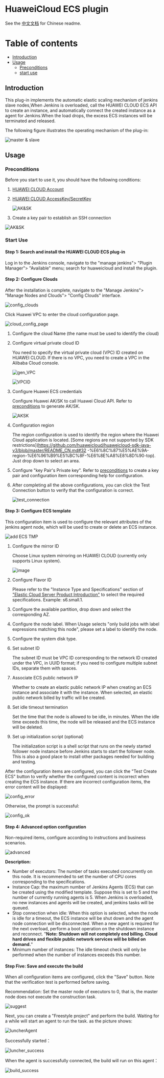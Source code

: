 # HuaweiCloud ECS plugin
See the [中文文档](README_zh_CN.md) for Chinese readme.

# Table of contents

 * [Introduction](#introduction)
 * [Usage](#usage)
   * [Preconditions](#preconditions)
   * [start use](#start_use)

## Introduction <a id ="introduction"/>

This plug-in implements the automatic elastic scaling mechanism of jenkins slave nodes,When Jenkins is overloaded, call the HUAWEI CLOUD ECS API to create an instance, and automatically connect the created instance as a agent for Jenkins.When the load drops, the excess ECS instances will be terminated and released.

The following figure illustrates the operating mechanism of the plug-in:

 ![master & slave](doc/HWC_plugin_desc.png)

## Usage<a id="usage"/>

### Preconditions <a id="preconditions"/>

Before you start to use it, you should have the following conditions:

1. [HUAWEI CLOUD Account](https://auth.huaweicloud.com/authui/login.html?service=https://console.huaweicloud.com/ecm/#/login)

2. [HUAWEI CLOUD AccessKey/SecretKey](https://support.huaweicloud.com/devg-apisign/api-sign-provide-aksk.html)

   ![AK&SK](doc/HWC_plugin_AK_SK_en.png)

3. Create a key pair to establish an SSH connection

 ![AK&SK](doc/HWC_plugin_key_pair_en.png)



### Start Use <a id="start_use"/>

#### Step 1: Search and install the HUAWEI CLOUD ECS plug-in

Log in to the Jenkins console, navigate to the "manage jenkins"> "Plugin Manager"> "Available" menu; search for huaweicloud and install the plugin.

#### Step 2: Configure Clouds

After the installation is complete, navigate to the "Manage Jenkins"> "Manage Nodes and Clouds"> "Config Clouds" interface.

![config_clouds](doc/HWC_plugin_config_clouds.png)

Click Huawei VPC to enter the cloud configuration page.

![cloud_config_page](doc/HWC_plugin_cloud_config_page_en.png)

1. Configure the cloud Name (the name must be used to identify the cloud)

2. Configure virtual private cloud ID

   You need to specify the virtual private cloud (VPC) ID created on HUAWEI CLOUD. If there is no VPC, you need to create a VPC in the Alibaba Cloud console.

   ![gen_VPC](doc/HWC_plugin_gen_VPC_en.png)

   ![VPCID](doc/HWC_plugin_VPC_ID_en.png)

3. Configure Huawei ECS credentials

   Configure Huawei AK/SK to call Huawei Cloud API. Refer to [preconditions](#preconditions) to generate AK/SK.

   ![AKSK](doc/HWC_plugin_AKSK.png)

4. Configuration region

   The region configuration is used to identify the region where the Huawei Cloud application is located. [Some regions are not supported by SDK restrictions](https://github.com/huaweicloud/huaweicloud-sdk-java-v3/blob/master/README_CN.md#32 -%E6%8C%87%E5%AE%9A-region-%E6%96%B9%E5%BC%8F-%E6%8E%A8%E8%8D%90-top). Just drop down to select an area.

5. Configure "key Pair's Private key". Refer to [preconditions](#preconditions) to create a key pair and configuration item corresponding help for configuration.

6. After completing all the above configurations, you can click the Test Connection button to verify that the configuration is correct.

   ![test_connection](doc/HWC_plugin_cloud_test_en.png)

#### Step 3: Configure ECS template

This configuration item is used to configure the relevant attributes of the jenkins agent node, which will be used to create or delete an ECS instance.

![add ECS TMP](doc/HWC_plugin_add_ecs_tmp_en.png)

1. Configure the mirror ID

   Choose Linux system mirroring on HUAWEI CLOUD (currently only supports Linux system).

   ![image](doc/HWC_plugin_image_en.png)

2. Configure Flavor ID

   Please refer to the "Instance Type and Specifications" section of ["Elastic Cloud Server Product Introduction"](https://support.huaweicloud.com/ecs/index.html) to select the required specifications. Example: s6.small.1.

3. Configure the available partition, drop down and select the corresponding AZ.

4. Configure the node label. When Usage selects "only build jobs with label expressions matching this node", please set a label to identify the node.

5. Configure the system disk type.

6. Set subnet ID

   The subnet ID must be VPC ID corresponding to the network ID created under the VPC, in UUID format; if you need to configure multiple subnet IDs, separate them with spaces.

7. Associate ECS public network IP

   Whether to create an elastic public network IP when creating an ECS instance and associate it with the instance. When selected, an elastic public network billed by traffic will be created.

8. Set idle timeout termination

   Set the time that the node is allowed to be idle, in minutes. When the idle time exceeds this time, the node will be released and the ECS instance will be deleted.

9. Set up initialization script (optional)

   The initialization script is a shell script that runs on the newly started follower node instance before Jenkins starts to start the follower node. This is also a good place to install other packages needed for building and testing.

After the configuration items are configured, you can click the "Test Create ECS" button to verify whether the configured content is incorrect when creating the ECS instance. If there are incorrect configuration items, the error content will be displayed:

![config_error](doc/HWC_plugin_ecs_error_en.png)

Otherwise, the prompt is successful:

![config_ok](doc/HWC_plugin_ecs_ok_en.png)

#### Step 4: Advanced option configuration

Non-required items, configure according to instructions and business scenarios.

![advanced](doc/HWC_plugin_adv_en.png)

**Description:**

- Number of executors: The number of tasks executed concurrently on this node. It is recommended to set the number of CPU cores corresponding to the specifications.
- Instance Cap: the maximum number of Jenkins Agents (ECS) that can be created using the modified template. Suppose this is set to 5 and the number of currently running agents is 5. When Jenkins is overloaded, no new instances and agents will be created, and jenkins tasks will be queued.
- Stop connection when idle: When this option is selected, when the node is idle for a timeout, the ECS instance will be shut down and the agent node connection will be disconnected. When a new agent is required for the next overload, perform a boot operation on the shutdown instance and reconnect. "**Note: Shutdown will not completely end billing. Cloud hard drives and flexible public network services will be billed on demand.**"
- Minimum number of instances: The idle timeout check will only be performed when the number of instances exceeds this number.



#### Step Five: Save and execute the build

When all configuration items are configured, click the "Save" button. Note that the verification test is performed before saving.

Recommendation: Set the master node of executors to 0, that is, the master node does not execute the construction task.

![suggest](doc/master_suggest_config.png)

Next, you can create a "Freestyle project" and perform the build. Waiting for a while will start an agent to run the task. as the picture shows:

![luncherAgent](doc/build_task_status_luncher.png)

Successfully started：

![luncher_success](doc/luncher_success.png)

When the agent is successfully connected, the build will run on this agent：

![build_success](doc/build_on_agnet.png)


